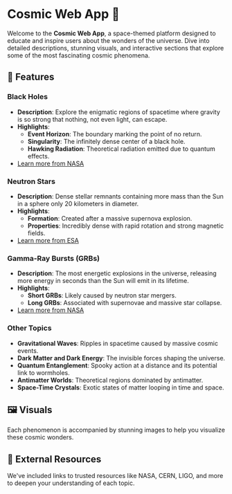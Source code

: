 # Cosmic Web App 🌌

Welcome to the **Cosmic Web App**, a space-themed platform designed to educate and inspire users about the wonders of the universe. Dive into detailed descriptions, stunning visuals, and interactive sections that explore some of the most fascinating cosmic phenomena.

## 🌠 Features

### **Black Holes**
- **Description**: Explore the enigmatic regions of spacetime where gravity is so strong that nothing, not even light, can escape.
- **Highlights**:
  - **Event Horizon**: The boundary marking the point of no return.
  - **Singularity**: The infinitely dense center of a black hole.
  - **Hawking Radiation**: Theoretical radiation emitted due to quantum effects.
- [Learn more from NASA](https://science.nasa.gov/astrophysics/focus-areas/black-holes)

### **Neutron Stars**
- **Description**: Dense stellar remnants containing more mass than the Sun in a sphere only 20 kilometers in diameter.
- **Highlights**:
  - **Formation**: Created after a massive supernova explosion.
  - **Properties**: Incredibly dense with rapid rotation and strong magnetic fields.
- [Learn more from ESA](https://www.esa.int/Science_Exploration/Space_Science/Neutron_stars)

### **Gamma-Ray Bursts (GRBs)**
- **Description**: The most energetic explosions in the universe, releasing more energy in seconds than the Sun will emit in its lifetime.
- **Highlights**:
  - **Short GRBs**: Likely caused by neutron star mergers.
  - **Long GRBs**: Associated with supernovae and massive star collapse.
- [Learn more from NASA](https://www.nasa.gov/mission_pages/swift/bursts/index.html)

### **Other Topics**
- **Gravitational Waves**: Ripples in spacetime caused by massive cosmic events.
- **Dark Matter and Dark Energy**: The invisible forces shaping the universe.
- **Quantum Entanglement**: Spooky action at a distance and its potential link to wormholes.
- **Antimatter Worlds**: Theoretical regions dominated by antimatter.
- **Space-Time Crystals**: Exotic states of matter looping in time and space.

## 🖼️ Visuals
Each phenomenon is accompanied by stunning images to help you visualize these cosmic wonders.

## 🔗 External Resources
We've included links to trusted resources like NASA, CERN, LIGO, and more to deepen your understanding of each topic.
